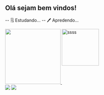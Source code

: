 ## Olá sejam bem vindos!

-- 🗒 Estudando...
-- 🖊 Apredendo...


<link rel="stylesheet" type="text/css" src="estt.css"
<div align="left">
  <a href="https://github.com/samnilrazy">
  <img height="180em" src="https://github-readme-stats.vercel.app/api?username=samnilrazy&show_icons=true&theme=radical&include_all_commits=true&count_private=true"/>
  <!--<img align="top" alt="Sam-telegram" width="40"src="https://upload.wikimedia.org/wikipedia/commons/thumb/8/82/Telegram_logo.svg/1024px-Telegram_logo.svg.png">
  <img align="top" alt="Sam-whats" width="40"  src="https://i.pinimg.com/originals/d9/d9/7d/d9d97d48264770f85d35c208f279152c.png">
  <img align="top" alt="Sam-yt" width="40"  src="https://upload.wikimedia.org/wikipedia/commons/thumb/b/b8/YouTube_Logo_2017.svg/1280px-YouTube_Logo_2017.svg.png"> -->
  <img align="top" alt="ssss" width="120"  src="https://images-wixmp-ed30a86b8c4ca887773594c2.wixmp.com/f/089cf2e6-1a07-42af-bcf6-e3528d46e5d4/dbego2w-b564d0f5-7663-4467-84a3-3b49690d9586.gif?token=eyJ0eXAiOiJKV1QiLCJhbGciOiJIUzI1NiJ9.eyJzdWIiOiJ1cm46YXBwOjdlMGQxODg5ODIyNjQzNzNhNWYwZDQxNWVhMGQyNmUwIiwiaXNzIjoidXJuOmFwcDo3ZTBkMTg4OTgyMjY0MzczYTVmMGQ0MTVlYTBkMjZlMCIsIm9iaiI6W1t7InBhdGgiOiJcL2ZcLzA4OWNmMmU2LTFhMDctNDJhZi1iY2Y2LWUzNTI4ZDQ2ZTVkNFwvZGJlZ28ydy1iNTY0ZDBmNS03NjYzLTQ0NjctODRhMy0zYjQ5NjkwZDk1ODYuZ2lmIn1dXSwiYXVkIjpbInVybjpzZXJ2aWNlOmZpbGUuZG93bmxvYWQiXX0.vkeJm4pVPOuV0ZJgih7trzoJVXqjauXka8wNjw-oWjo"
</div>

<!--<div style="display: inline_block"><br>
  <img align="center" alt="Rafa-Js" height="30" width="40" src="https://raw.githubusercontent.com/devicons/devicon/master/icons/javascript/javascript-plain.svg">
  <img align="center" alt="Rafa-Ts" height="30" width="40" src="https://raw.githubusercontent.com/devicons/devicon/master/icons/typescript/typescript-plain.svg">
  <img align="center" alt="Rafa-React" height="30" width="40" src="https://raw.githubusercontent.com/devicons/devicon/master/icons/react/react-original.svg">
  <img align="center" alt="Rafa-HTML" height="30" width="40" src="https://raw.githubusercontent.com/devicons/devicon/master/icons/html5/html5-original.svg">
  <img align="center" alt="Rafa-CSS" height="30" width="40" src="https://raw.githubusercontent.com/devicons/devicon/master/icons/css3/css3-original.svg">
  <img align="center" alt="Rafa-Python" height="30" width="40" src="https://raw.githubusercontent.com/devicons/devicon/master/icons/python/python-original.svg">
  <img align="center" alt="Rafa-Csharp" height="30" width="40" src="https://raw.githubusercontent.com/devicons/devicon/master/icons/csharp/csharp-original.svg">
</div> -->
    
 <div> 
  <a href="https://t.me/samniilrazy"><img src="https://img.shields.io/badge/-SamNilrazy-%23333?style=for-the-badge&logo=telegram&logoColor=red" target="_blank"></a>
  <a href="https://wa.me/+556592801273"><img src="https://img.shields.io/badge/-SamNilrazy-%23333?style=for-the-badge&logo=whatsapp&logoColor=cian" target="_blank"></a>
</div>
